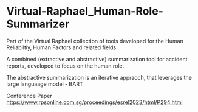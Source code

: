 # Virtual-Raphael_Human-Role-Summarizer

Part of the Virtual Raphael collection of tools developed for the Human Reliabiltiy, Human Factors and related fields.

A combined (extractive and abstractive) summarization tool for accident reports, developed to focus on the human role.

The abstractive summarization is an iterative appraoch, that leverages the large languaage model - BART

Conference Paper
https://www.rpsonline.com.sg/proceedings/esrel2023/html/P294.html
